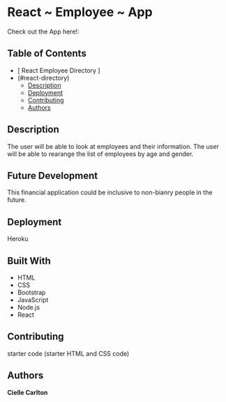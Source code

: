 # React ~ Employee ~ App 
Check out the App here!:
## Table of Contents

- [ React Employee Directory ]
- (#react-directory)
  - [Description](#description)
  - [Deployment](#deployment)
  - [Contributing](#contributing)
  - [Authors](#authors)
 

## Description

The user will be able to look at employees and their information. The user will be able to rearange the list of employees by age and gender. 


## Future Development 
This financial application could be inclusive to non-bianry people in the future. 

## Deployment

Heroku

## Built With

* HTML
* CSS
* Bootstrap
* JavaScript
* Node.js 
* React 



## Contributing

 starter code (starter HTML and CSS code)

## Authors

**Cielle Carlton**
